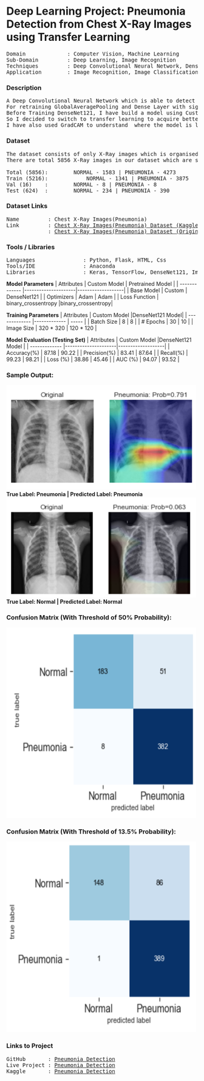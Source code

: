 # Deep Learning Project: Pneumonia Detection from Chest X-Ray Images using Transfer Learning

<pre>
Domain             : Computer Vision, Machine Learning
Sub-Domain         : Deep Learning, Image Recognition
Techniques         : Deep Convolutional Neural Network, DenseNet121
Application        : Image Recognition, Image Classification, Medical Imaging
</pre>

### Description
<pre>
A Deep Convolutional Neural Network which is able to detect whether a patient has pneumonia or not, based on their chest x-rays. Implement transfer learning by retraining pretrained model "DenseNet121" with 5856 X-Ray images. 
For retraining GlobalAveragePooling and Dense Layer with sigmoid function are added to the ouput of DenseNet121 to generate probablity of having pneumonia disease.
Before Training DenseNet121, I have build a model using Custom Neural Network with 14 layers which gave an accuracy of 87.18%, precision 83.4% and recall 99.2% on test set. But when I looked at GradCAM I found out that model is not able to look into more granuler areas where it should be.
So I decided to switch to transfer learning to acquire better results, so I started working on DenseNet121 which gave an accuracy of 90.22%, precision 87.64% and recall 98.21% which is pretty good.
I have also used GradCAM to understand  where the model is looking on a particular layer when classifying an image.
</pre>

### Dataset
<pre>
The dataset consists of only X-Ray images which is organised into 3 directories i.e. train, val and test. These directories consists of two subfolders which consists of x-ray images of normal and pneumonia patients i.e. NORMAL and PNEUMONIA.
There are total 5856 X-Ray images in our dataset which are splitted up as shown below.

Total (5856):		 NORMAL - 1583 | PNEUMONIA - 4273
Train (5216):            NORMAL - 1341 | PNEUMONIA - 3875
Val (16)	:        NORMAL - 8 | PNEUMONIA - 8
Test (624)	:        NORMAL - 234 | PNEUMONIA - 390
</pre>

### Dataset Links
<pre>
Name         : Chest X-Ray Images(Pneumonia)
Link         : <a href=https://www.kaggle.com/paultimothymooney/chest-xray-pneumonia>Chest X-Ray Images(Pneumonia) Dataset (Kaggle)</a>
             : <a href=https://data.mendeley.com/datasets/rscbjbr9sj/2>Chest X-Ray Images(Pneumonia) Dataset (Original Dataset)</a>
</pre>

### Tools / Libraries
<pre>
Languages               : Python, Flask, HTML, Css
Tools/IDE               : Anaconda
Libraries               : Keras, TensorFlow, DenseNet121, ImageNet
</pre>


<b>Model Parameters</b>
| Attributes    | Custom Model        |  Pretrained Model |
| ------------- |---------------------|-------------------|
| Base Model    | Custom              | DenseNet121 		  |
| Optimizers    | Adam                |   Adam    			  |
| Loss Function | binary_crossentropy |binary_crossentropy|

<b>Training Parameters</b>
| Attributes    | Custom Model      |DenseNet121 Model|
| ------------- |-------------      | ----- 				  |
| Batch Size    | 8              	  | 8 		   			  |
| # Epochs      | 30             	  |   10    			  |
| Image Size    | 320 * 320        	|   120 * 120    	|

<b>Model Evaluation (Testing Set)</b>
| Attributes    | Custom Model        |DenseNet121 Model  |
| ------------- |---------------------|-------------------|
| Accuracy(%)   | 87.18           	  |   90.22	   			  |
| Precision(%)  | 83.41               |   87.64    			  |
| Recall(%)     | 99.23       	      |   98.21     		  |
| Loss (%)      | 38.86        	      |   45.46     		  |
| AUC  (%)      | 94.07        	      |   93.52     		  |


### Sample Output: 

<kbd>
<img src="Images/Pneumonia_GradCAM.PNG" width="500px">
</kbd>
<b>True Label: Pneumonia | Predicted Label: Pneumonia</b>

<kbd>
<img src="Images/Normal_GradCAM.PNG" width="500px">
</kbd>
<b>True Label: Normal | Predicted Label: Normal</b>

### Confusion Matrix (With Threshold of 50% Probability): 
<kbd>
<img src="Images/CM_with_threshold50.PNG" alt="Confusion Matrix" width="500px" height="500px">
</kbd>

### Confusion Matrix (With Threshold of 13.5% Probability): 
<kbd>
<img src="Images/CM_with_threshold135.PNG" alt="Confusion Matrix" width="500px" height="500px">
</kbd>

### Links to Project
<pre>
GitHub       : <a href=https://github.com/KareliaConsolidated/Projects/tree/master/Pnemonia%20Detection>Pneumonia Detection</a>
Live Project : <a href=https://pneumonia-detect-kc.herokuapp.com/>Pneumonia Detection</a> 
Kaggle       : <a href=https://www.kaggle.com/kareliaconsolidated/pretrained-pneumonia-detection-90-ac-98-recall>Pneumonia Detection</a>
</pre>